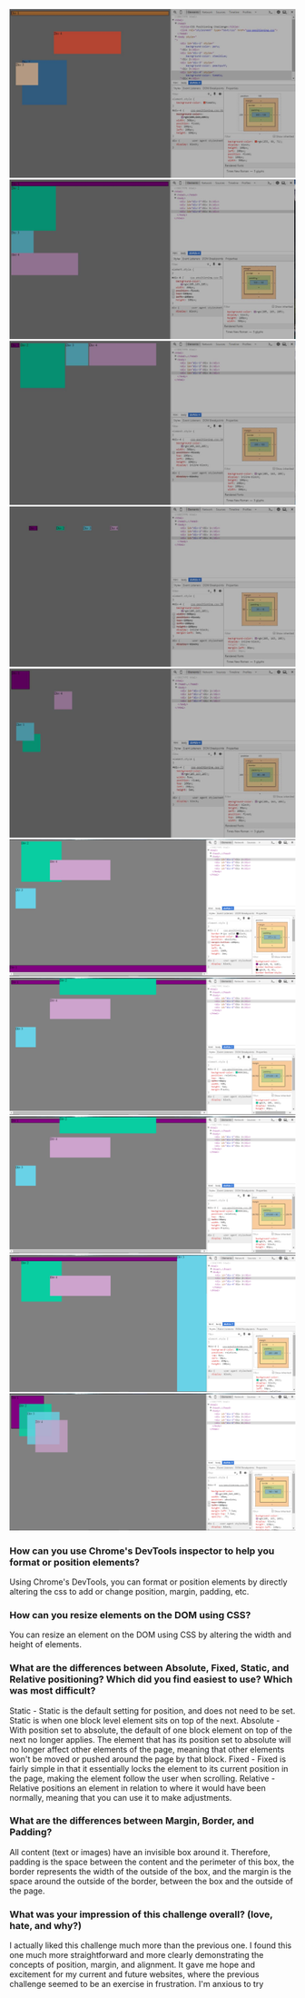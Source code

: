 ![Color-change](https://github.com/Maximillini/phase-0/blob/master/week-3/chrome-devtools/imgs/1-Color-change.JPG?raw=true)
![Columns](https://github.com/Maximillini/phase-0/blob/master/week-3/chrome-devtools/imgs/2-Columns.JPG?raw=true)
![Rows](https://github.com/Maximillini/phase-0/blob/master/week-3/chrome-devtools/imgs/3-Rows.JPG?raw=true)
![Equidistant](https://github.com/Maximillini/phase-0/blob/master/week-3/chrome-devtools/imgs/4-Equidistant.JPG?raw=true)
![Squares](https://github.com/Maximillini/phase-0/blob/master/week-3/chrome-devtools/imgs/5-Squares.JPG?raw=true)
![Footer](https://github.com/Maximillini/phase-0/blob/master/week-3/chrome-devtools/imgs/6-Footer.PNG?raw=true)![Header](imgs/7-Header.png)
![Header](https://github.com/Maximillini/phase-0/blob/master/week-3/chrome-devtools/imgs/7-Header.PNG?raw=true)
![Sidebar](https://github.com/Maximillini/phase-0/blob/master/week-3/chrome-devtools/imgs/8-Sidebar.PNG?raw=true)
![Creative](https://github.com/Maximillini/phase-0/blob/master/week-3/chrome-devtools/imgs/9-Creative.PNG?raw=true)


### How can you use Chrome's DevTools inspector to help you format or position elements?

Using Chrome's DevTools, you can format or position elements by directly altering the css to add or change position, margin, padding, etc.

### How can you resize elements on the DOM using CSS?

You can resize an element on the DOM using CSS by altering the width and height of elements.

### What are the differences between Absolute, Fixed, Static, and Relative positioning? Which did you find easiest to use? Which was most difficult?

Static - Static is the default setting for position, and does not need to be set. Static is when one block level element sits on top of the next.
Absolute - With position set to absolute, the default of one block element on top of the next no longer applies. The element that has its position set to absolute will no longer affect other elements of the page, meaning that other elements won't be moved or pushed around the page by that block.
Fixed - Fixed is fairly simple in that it essentially locks the element to its current position in the page, making the element follow the user when scrolling.
Relative - Relative positions an element in relation to where it would have been normally, meaning that you can use it to make adjustments. 

### What are the differences between Margin, Border, and Padding?

All content (text or images) have an invisible box around it. Therefore, padding is the space between the content and the perimeter of this box, the border represents the width of the outside of the box, and the margin is the space around the outside of the border, between the box and the outside of the page.

### What was your impression of this challenge overall? (love, hate, and why?)

I actually liked this challenge much more than the previous one. I found this one much more straightforward and more clearly demonstrating the concepts of position, margin, and alignment. It gave me hope and excitement for my current and future websites, where the previous challenge seemed to be an exercise in frustration. I'm anxious to try 